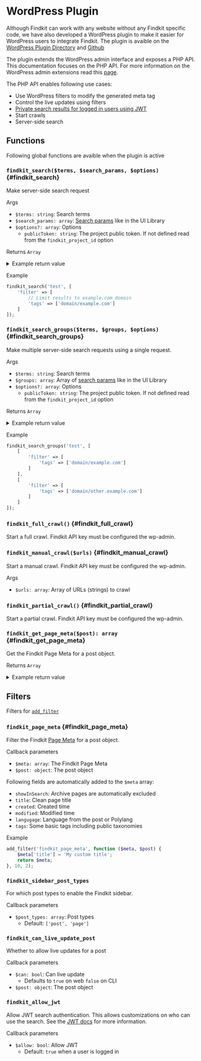# WordPress Plugin

<Fragmented withH1 />

Although Findkit can work with any website without any Findkit specific code, we
have also developed a WordPress plugin to make it easier for WordPress users to
integrate Findkit. The plugin is avaible on the [WordPress Plugin
Directory](https://wordpress.org/plugins/findkit/) and
[Github](https://github.com/findkit/wp-findkit)


The plugin extends the WordPress admin interface and exposes a PHP API. This
documentation focuses on the PHP API. For more information on the WordPress
admin extensions read this [page](https://www.findkit.com/wordpress/).

The PHP API enables following use cases:

- Use WordPress filters to modify the generated meta tag
- Control the live updates using filters
- [Private search results for logged in users using JWT](/wordpress-plugin/jwt)
- Start crawls
- Server-side search

## Functions

Following global functions are avaible when the plugin is active

### `findkit_search($terms, $search_params, $options)` {#findkit_search}

Make server-side search request

Args

- `$terms: string`:  Search terms
- `$search_params: array`: [Search params](/ui/api/params#options) like in the UI Library
- `$options?: array`: Options
    - `publicToken: string`: The project public token. If not defined read from the `findkit_project_id` option

Returns `Array`


<details>
  <summary>Example return value</summary>

  ```php
 [
 	'total' => 1,
 	'duration' => 7,
 	'hits' => [
 		[
 			'score' => 65.79195,
 			'superwordsMatch' => false,
 			'title' => 'How Findkit Scores Search Results?',
 			'language' => 'en',
 			'url' =>
 				'https://www.findkit.com/how-findkit-scores-search-results/',
 			'highlight' =>
 				'But what is an index and <em>how</em> the pages are <em>scored</em> when searching?',
 			'tags' => [
 				'wordpress',
 				'domain/www.findkit.com/wordpress',
 				'wp_blog_name/findkit',
 				'domain/www.findkit.com/wp_blog_name/findkit',
 				'public',
 				'wp_post_type/post',
 				'domain/www.findkit.com/wp_post_type/post',
 				'domain/www.findkit.com/wp_taxonomy/category/article',
 				'wp_taxonomy/category/article',
 				'domain/www.findkit.com',
 				'domain/findkit.com',
 				'language/en',
 			],
 			'created' => '2024-05-20T07:44:47.000Z',
 			'modified' => '2024-05-20T10:49:11.000Z',
 			'customFields' => [
 				'wpPostId' => 34,
 				'author' => [
 					'type' => 'keyword',
 					'value' => 'Esa-Matti Suuronen',
 				],
 				'excerpt' => [
 					'type' => 'keyword',
 					'value' =>
 						'Findkit is crawler based search toolkit which stores web pages to a search index. But what is an index and how the pages are scored when searching?',
 				],
 			],
 		],
 	],
 ]
  ```
</details>

Example

```php
findkit_search('test', [
    'filter' => [
        // Limit results to example.com domain
        'tags' => ['domain/example.com']
    ]
]);
```

### `findkit_search_groups($terms, $groups, $options)` {#findkit_search_groups}

Make multiple server-side search requests using a single request.

Args

- `$terms: string`:  Search terms
- `$groups: array`: Array of [search params](/ui/api/params#options) like in the UI Library
- `$options?: array`: Options
    - `publicToken: string`: The project public token. If not defined read from the `findkit_project_id` option

Returns `Array`

<details>
  <summary>Example return value</summary>

  ```php
  [
   'duration' => 32,
   'groups' => [
   	[
   		'total' => 1,
   		'duration' => 7,
   		'hits' => [
   			[
   				'score' => 65.79195,
   				'superwordsMatch' => false,
   				'title' => 'How Findkit Scores Search Results?',
   				'language' => 'en',
   				'url' =>
   					'https://www.findkit.com/how-findkit-scores-search-results/',
   				'highlight' =>
   					'But what is an index and <em>how</em> the pages are <em>scored</em> when searching?',
   				'tags' => [
   					'wordpress',
   					'domain/www.findkit.com/wordpress',
   					'wp_blog_name/findkit',
   					'domain/www.findkit.com/wp_blog_name/findkit',
   					'public',
   					'wp_post_type/post',
   					'domain/www.findkit.com/wp_post_type/post',
   					'domain/www.findkit.com/wp_taxonomy/category/article',
   					'wp_taxonomy/category/article',
   					'domain/www.findkit.com',
   					'domain/findkit.com',
   					'language/en',
   				],
   				'created' => '2024-05-20T07:44:47.000Z',
   				'modified' => '2024-05-20T10:49:11.000Z',
   				'customFields' => [
   					'wpPostId' => 34,
   					'author' => [
   						'type' => 'keyword',
   						'value' => 'Esa-Matti Suuronen',
   					],
   					'excerpt' => [
   						'type' => 'keyword',
   						'value' =>
   							'Findkit is crawler based search toolkit which stores web pages to a search index. But what is an index and how the pages are scored when searching?',
   					],
   				],
   			],
   		],
   	],
     ],
   ];
  ```
</details>

Example

```php
findkit_search_groups('test', [
    [
        'filter' => [
            'tags' => ['domain/example.com']
        ]
    ],
    [
        'filter' => [
            'tags' => ['domain/other.example.com']
        ]
    ]
]);
```

### `findkit_full_crawl()` {#findkit_full_crawl}

Start a full crawl. Findkit API key must be configured the wp-admin.

### `findkit_manual_crawl($urls)` {#findkit_manual_crawl}

Start a manual crawl. Findkit API key must be configured the wp-admin.

Args

- `$urls: array`: Array of URLs (strings) to crawl

### `findkit_partial_crawl()` {#findkit_partial_crawl}

Start a partial crawl. Findkit API key must be configured the wp-admin.

### `findkit_get_page_meta($post): array` {#findkit_get_page_meta}

Get the Findkit Page Meta for a post object.

Returns `Array`

<details>
  <summary>Example return value</summary>

  ```php
  [
      'showInSearch' => 1,
      'title' => 'How Findkit Scores Search Results?',
      'created' => '2024-05-20T10:44:47+03:00',
      'modified' => '2024-08-15T14:19:34+03:00',
      'customFields' => [
          'wpPostId' => [
              'type' => 'number',
              'value' => 1185
          ],
          'excerpt' => [
              'type' => 'keyword',
              'value' => 'Findkit is crawler based search toolkit which stores web pages to a search index. But what is an index and how the pages are scored when searching? Lets take a look. In short index is a mapping in a database of every word on every page to the page URLs where the words are seen. [&hellip;]'
          ],
          'author' => [
              'type' => 'keyword',
              'value' => 'Esa-Matti Suuronen'
          ]
      ],
      'language' => 'en',
      'tags' => [
          'wordpress',
          'domain/www.findkit.com/wordpress',
          'wp_blog_name/findkit',
          'domain/www.findkit.com/wp_blog_name/findkit',
          'public',
          'wp_post_type/post',
          'domain/www.findkit.com/wp_post_type/post',
          'domain/www.findkit.com/wp_taxonomy/category/article',
          'wp_taxonomy/category/article'
      ]
  ]
  ```
</details>

## Filters

Filters for [`add_filter`](https://developer.wordpress.org/reference/functions/add_filter/)

### `findkit_page_meta` {#findkit_page_meta}

Filter the Findkit [Page Meta](/crawler/meta-tag/) for a post object.

Callback parameters

- `$meta: array`: The Findkit Page Meta
- `$post: object`: The post object

Following fields are automatically added to the `$meta` array:

- `showInSearch`: Archive pages are automatically excluded
- `title`: Clean page title
- `created`: Created time
- `modified`: Modified time
- `langugage`: Language from the post or Polylang
- `tags`: Some basic tags including public taxonomies


Example

```php
add_filter('findkit_page_meta', function ($meta, $post) {
    $meta['title'] = 'My custom title';
    return $meta;
}, 10, 2);
```


### `findkit_sidebar_post_types`

For which post types to enable the Findkit sidebar.

Callback parameters

- `$post_types: array`: Post types
    - Default: `['post', 'page']`

### `findkit_can_live_update_post`

Whether to allow live updates for a post

Callback parameters

- `$can: bool`: Can live update
    - Defaults to `true` on web `false` on CLI
- `$post: object`: The post object

### `findkit_allow_jwt`

Allow JWT search authentication. This allows customizations on who can use the search.
See the [JWT docs](/wordpress-plugin/jwt) for more information.


Callback parameters

- `$allow: bool`: Allow JWT
    - Default: `true` when a user is logged in
